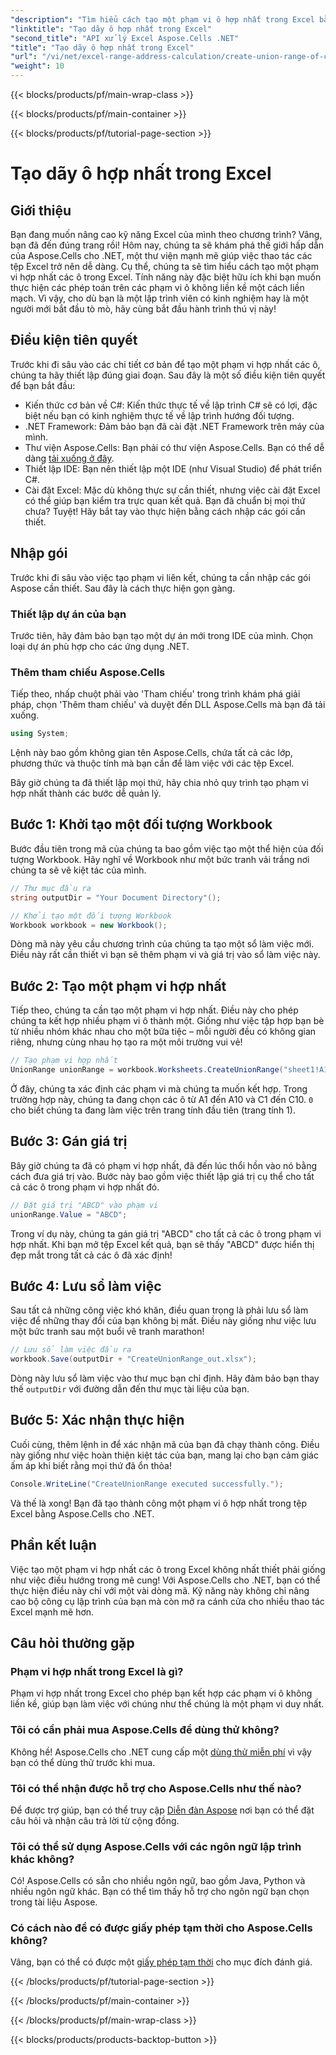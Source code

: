 ```yaml
---
"description": "Tìm hiểu cách tạo một phạm vi ô hợp nhất trong Excel bằng Aspose.Cells cho .NET theo các bước đơn giản. Nâng cao kỹ năng Excel của bạn theo chương trình."
"linktitle": "Tạo dãy ô hợp nhất trong Excel"
"second_title": "API xử lý Excel Aspose.Cells .NET"
"title": "Tạo dãy ô hợp nhất trong Excel"
"url": "/vi/net/excel-range-address-calculation/create-union-range-of-cells-in-excel/"
"weight": 10
---
```


{{< blocks/products/pf/main-wrap-class >}}

{{< blocks/products/pf/main-container >}}

{{< blocks/products/pf/tutorial-page-section >}}

# Tạo dãy ô hợp nhất trong Excel

## Giới thiệu
Bạn đang muốn nâng cao kỹ năng Excel của mình theo chương trình? Vâng, bạn đã đến đúng trang rồi! Hôm nay, chúng ta sẽ khám phá thế giới hấp dẫn của Aspose.Cells cho .NET, một thư viện mạnh mẽ giúp việc thao tác các tệp Excel trở nên dễ dàng. Cụ thể, chúng ta sẽ tìm hiểu cách tạo một phạm vi hợp nhất các ô trong Excel. Tính năng này đặc biệt hữu ích khi bạn muốn thực hiện các phép toán trên các phạm vi ô không liền kề một cách liền mạch. Vì vậy, cho dù bạn là một lập trình viên có kinh nghiệm hay là một người mới bắt đầu tò mò, hãy cùng bắt đầu hành trình thú vị này!
## Điều kiện tiên quyết
Trước khi đi sâu vào các chi tiết cơ bản để tạo một phạm vi hợp nhất các ô, chúng ta hãy thiết lập đúng giai đoạn. Sau đây là một số điều kiện tiên quyết để bạn bắt đầu:
- Kiến thức cơ bản về C#: Kiến thức thực tế về lập trình C# sẽ có lợi, đặc biệt nếu bạn có kinh nghiệm thực tế về lập trình hướng đối tượng.
- .NET Framework: Đảm bảo bạn đã cài đặt .NET Framework trên máy của mình.
- Thư viện Aspose.Cells: Bạn phải có thư viện Aspose.Cells. Bạn có thể dễ dàng [tải xuống ở đây](https://releases.aspose.com/cells/net/).
- Thiết lập IDE: Bạn nên thiết lập một IDE (như Visual Studio) để phát triển C#.
- Cài đặt Excel: Mặc dù không thực sự cần thiết, nhưng việc cài đặt Excel có thể giúp bạn kiểm tra trực quan kết quả.
Bạn đã chuẩn bị mọi thứ chưa? Tuyệt! Hãy bắt tay vào thực hiện bằng cách nhập các gói cần thiết.
## Nhập gói
Trước khi đi sâu vào việc tạo phạm vi liên kết, chúng ta cần nhập các gói Aspose cần thiết. Sau đây là cách thực hiện gọn gàng.
### Thiết lập dự án của bạn
Trước tiên, hãy đảm bảo bạn tạo một dự án mới trong IDE của mình. Chọn loại dự án phù hợp cho các ứng dụng .NET.
### Thêm tham chiếu Aspose.Cells
Tiếp theo, nhấp chuột phải vào 'Tham chiếu' trong trình khám phá giải pháp, chọn 'Thêm tham chiếu' và duyệt đến DLL Aspose.Cells mà bạn đã tải xuống. 
```csharp
using System;
```
Lệnh này bao gồm không gian tên Aspose.Cells, chứa tất cả các lớp, phương thức và thuộc tính mà bạn cần để làm việc với các tệp Excel.

Bây giờ chúng ta đã thiết lập mọi thứ, hãy chia nhỏ quy trình tạo phạm vi hợp nhất thành các bước dễ quản lý.
## Bước 1: Khởi tạo một đối tượng Workbook
Bước đầu tiên trong mã của chúng ta bao gồm việc tạo một thể hiện của đối tượng Workbook. Hãy nghĩ về Workbook như một bức tranh vải trắng nơi chúng ta sẽ vẽ kiệt tác của mình.
```csharp
// Thư mục đầu ra
string outputDir = "Your Document Directory"();

// Khởi tạo một đối tượng Workbook
Workbook workbook = new Workbook();
```
Dòng mã này yêu cầu chương trình của chúng ta tạo một sổ làm việc mới. Điều này rất cần thiết vì bạn sẽ thêm phạm vi và giá trị vào sổ làm việc này.
## Bước 2: Tạo một phạm vi hợp nhất
Tiếp theo, chúng ta cần tạo một phạm vi hợp nhất. Điều này cho phép chúng ta kết hợp nhiều phạm vi ô thành một. Giống như việc tập hợp bạn bè từ nhiều nhóm khác nhau cho một bữa tiệc – mỗi người đều có không gian riêng, nhưng cùng nhau họ tạo ra một môi trường vui vẻ!
```csharp
// Tạo phạm vi hợp nhất
UnionRange unionRange = workbook.Worksheets.CreateUnionRange("sheet1!A1:A10,sheet1!C1:C10", 0);
```
Ở đây, chúng ta xác định các phạm vi mà chúng ta muốn kết hợp. Trong trường hợp này, chúng ta đang chọn các ô từ A1 đến A10 và C1 đến C10. `0` cho biết chúng ta đang làm việc trên trang tính đầu tiên (trang tính 1).
## Bước 3: Gán giá trị
Bây giờ chúng ta đã có phạm vi hợp nhất, đã đến lúc thổi hồn vào nó bằng cách đưa giá trị vào. Bước này bao gồm việc thiết lập giá trị cụ thể cho tất cả các ô trong phạm vi hợp nhất đó.
```csharp
// Đặt giá trị "ABCD" vào phạm vi
unionRange.Value = "ABCD";
```
Trong ví dụ này, chúng ta gán giá trị "ABCD" cho tất cả các ô trong phạm vi hợp nhất. Khi bạn mở tệp Excel kết quả, bạn sẽ thấy "ABCD" được hiển thị đẹp mắt trong tất cả các ô đã xác định!
## Bước 4: Lưu sổ làm việc
Sau tất cả những công việc khó khăn, điều quan trọng là phải lưu sổ làm việc để những thay đổi của bạn không bị mất. Điều này giống như việc lưu một bức tranh sau một buổi vẽ tranh marathon!
```csharp
// Lưu sổ làm việc đầu ra
workbook.Save(outputDir + "CreateUnionRange_out.xlsx");
```
Dòng này lưu sổ làm việc vào thư mục bạn chỉ định. Hãy đảm bảo bạn thay thế `outputDir` với đường dẫn đến thư mục tài liệu của bạn. 
## Bước 5: Xác nhận thực hiện
Cuối cùng, thêm lệnh in để xác nhận mã của bạn đã chạy thành công. Điều này giống như việc hoàn thiện kiệt tác của bạn, mang lại cho bạn cảm giác ấm áp khi biết rằng mọi thứ đã ổn thỏa!
```csharp
Console.WriteLine("CreateUnionRange executed successfully.");
```
Và thế là xong! Bạn đã tạo thành công một phạm vi ô hợp nhất trong tệp Excel bằng Aspose.Cells cho .NET.
## Phần kết luận
Việc tạo một phạm vi hợp nhất các ô trong Excel không nhất thiết phải giống như việc điều hướng trong mê cung! Với Aspose.Cells cho .NET, bạn có thể thực hiện điều này chỉ với một vài dòng mã. Kỹ năng này không chỉ nâng cao bộ công cụ lập trình của bạn mà còn mở ra cánh cửa cho nhiều thao tác Excel mạnh mẽ hơn. 

## Câu hỏi thường gặp
### Phạm vi hợp nhất trong Excel là gì?
Phạm vi hợp nhất trong Excel cho phép bạn kết hợp các phạm vi ô không liền kề, giúp bạn làm việc với chúng như thể chúng là một phạm vi duy nhất.
### Tôi có cần phải mua Aspose.Cells để dùng thử không?
Không hề! Aspose.Cells cho .NET cung cấp một [dùng thử miễn phí](https://releases.aspose.com/) vì vậy bạn có thể dùng thử trước khi mua.
### Tôi có thể nhận được hỗ trợ cho Aspose.Cells như thế nào?
Để được trợ giúp, bạn có thể truy cập [Diễn đàn Aspose](https://forum.aspose.com/c/cells/9) nơi bạn có thể đặt câu hỏi và nhận câu trả lời từ cộng đồng.
### Tôi có thể sử dụng Aspose.Cells với các ngôn ngữ lập trình khác không?
Có! Aspose.Cells có sẵn cho nhiều ngôn ngữ, bao gồm Java, Python và nhiều ngôn ngữ khác. Bạn có thể tìm thấy hỗ trợ cho ngôn ngữ bạn chọn trong tài liệu Aspose.
### Có cách nào để có được giấy phép tạm thời cho Aspose.Cells không?
Vâng, bạn có thể có được một [giấy phép tạm thời](https://purchase.aspose.com/temporary-license/) cho mục đích đánh giá.

{{< /blocks/products/pf/tutorial-page-section >}}

{{< /blocks/products/pf/main-container >}}

{{< /blocks/products/pf/main-wrap-class >}}

{{< blocks/products/products-backtop-button >}}